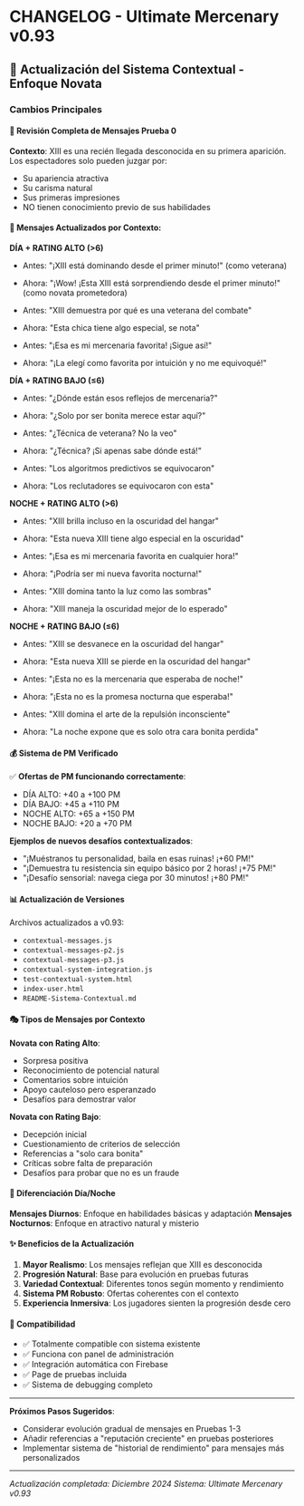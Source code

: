 # CHANGELOG - Ultimate Mercenary v0.93

## 🎯 **Actualización del Sistema Contextual - Enfoque Novata**

### **Cambios Principales**

#### **📝 Revisión Completa de Mensajes Prueba 0**

**Contexto**: XIII es una recién llegada desconocida en su primera aparición. Los espectadores solo pueden juzgar por:
- Su apariencia atractiva
- Su carisma natural
- Sus primeras impresiones
- NO tienen conocimiento previo de sus habilidades

#### **🔄 Mensajes Actualizados por Contexto:**

**DÍA + RATING ALTO (>6)**
- Antes: "¡XIII está dominando desde el primer minuto!" (como veterana)
- Ahora: "¡Wow! ¡Esta XIII está sorprendiendo desde el primer minuto!" (como novata prometedora)

- Antes: "XIII demuestra por qué es una veterana del combate"
- Ahora: "Esta chica tiene algo especial, se nota"

- Antes: "¡Esa es mi mercenaria favorita! ¡Sigue así!"
- Ahora: "¡La elegí como favorita por intuición y no me equivoqué!"

**DÍA + RATING BAJO (≤6)**
- Antes: "¿Dónde están esos reflejos de mercenaria?"
- Ahora: "¿Solo por ser bonita merece estar aquí?"

- Antes: "¿Técnica de veterana? No la veo"
- Ahora: "¿Técnica? ¡Si apenas sabe dónde está!"

- Antes: "Los algoritmos predictivos se equivocaron"
- Ahora: "Los reclutadores se equivocaron con esta"

**NOCHE + RATING ALTO (>6)**
- Antes: "XIII brilla incluso en la oscuridad del hangar"
- Ahora: "Esta nueva XIII tiene algo especial en la oscuridad"

- Antes: "¡Esa es mi mercenaria favorita en cualquier hora!"
- Ahora: "¡Podría ser mi nueva favorita nocturna!"

- Antes: "XIII domina tanto la luz como las sombras"
- Ahora: "XIII maneja la oscuridad mejor de lo esperado"

**NOCHE + RATING BAJO (≤6)**
- Antes: "XIII se desvanece en la oscuridad del hangar"
- Ahora: "Esta nueva XIII se pierde en la oscuridad del hangar"

- Antes: "¡Esta no es la mercenaria que esperaba de noche!"
- Ahora: "¡Esta no es la promesa nocturna que esperaba!"

- Antes: "XIII domina el arte de la repulsión inconsciente"
- Ahora: "La noche expone que es solo otra cara bonita perdida"

#### **💰 Sistema de PM Verificado**

✅ **Ofertas de PM funcionando correctamente**:
- DÍA ALTO: +40 a +100 PM
- DÍA BAJO: +45 a +110 PM  
- NOCHE ALTO: +65 a +150 PM
- NOCHE BAJO: +20 a +70 PM

**Ejemplos de nuevos desafíos contextualizados**:
- "¡Muéstranos tu personalidad, baila en esas ruinas! ¡+60 PM!"
- "¡Demuestra tu resistencia sin equipo básico por 2 horas! ¡+75 PM!"
- "¡Desafío sensorial: navega ciega por 30 minutos! ¡+80 PM!"

#### **📊 Actualización de Versiones**

Archivos actualizados a v0.93:
- `contextual-messages.js`
- `contextual-messages-p2.js` 
- `contextual-messages-p3.js`
- `contextual-system-integration.js`
- `test-contextual-system.html`
- `index-user.html`
- `README-Sistema-Contextual.md`

#### **🎭 Tipos de Mensajes por Contexto**

**Novata con Rating Alto**:
- Sorpresa positiva
- Reconocimiento de potencial natural
- Comentarios sobre intuición
- Apoyo cauteloso pero esperanzado
- Desafíos para demostrar valor

**Novata con Rating Bajo**:
- Decepción inicial
- Cuestionamiento de criterios de selección
- Referencias a "solo cara bonita"
- Críticas sobre falta de preparación
- Desafíos para probar que no es un fraude

#### **🌙 Diferenciación Día/Noche**

**Mensajes Diurnos**: Enfoque en habilidades básicas y adaptación
**Mensajes Nocturnos**: Enfoque en atractivo natural y misterio

#### **✨ Beneficios de la Actualización**

1. **Mayor Realismo**: Los mensajes reflejan que XIII es desconocida
2. **Progresión Natural**: Base para evolución en pruebas futuras
3. **Variedad Contextual**: Diferentes tonos según momento y rendimiento
4. **Sistema PM Robusto**: Ofertas coherentes con el contexto
5. **Experiencia Inmersiva**: Los jugadores sienten la progresión desde cero

#### **🔧 Compatibilidad**

- ✅ Totalmente compatible con sistema existente
- ✅ Funciona con panel de administración
- ✅ Integración automática con Firebase
- ✅ Page de pruebas incluida
- ✅ Sistema de debugging completo

---

**Próximos Pasos Sugeridos**:
- Considerar evolución gradual de mensajes en Pruebas 1-3
- Añadir referencias a "reputación creciente" en pruebas posteriores
- Implementar sistema de "historial de rendimiento" para mensajes más personalizados

---

*Actualización completada: Diciembre 2024*
*Sistema: Ultimate Mercenary v0.93* 